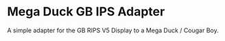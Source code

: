 # Mega Duck GB IPS Adapter
A simple adapter for the GB RIPS V5 Display to a Mega Duck / Cougar Boy.

